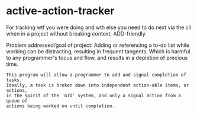 active-action-tracker
=====================

For tracking wtf you were doing and wth else you need to do next via the cli 
when in a project without breaking context, ADD-friendly.

Problem addressed/goal of project: 
    Adding or referencing a to-do list while working can be distracting, resulting
    in frequent tangents. Which is harmful to any programmer's focus and flow,
    and results in a depletion of precious time.

    This program will allow a programmer to add and signal completion of tasks. 
    Ideally, a task is broken down into independent action-able items, or actions,
    in the spirit of the 'GTD' system, and only a signal action from a queue of 
    actions being worked on until completion.